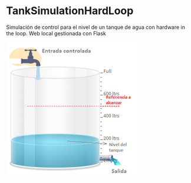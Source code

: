 # TankSimulationHardLoop
Simulación de control para el nivel de un tanque de agua con hardware in the loop. Web local gestionada con Flask


![Diagrama](assets/tank.png)

